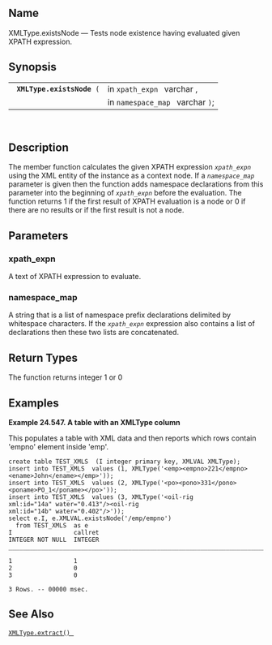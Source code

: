 <div id="fn_xmltype.existsnode" class="refentry">

<div class="titlepage">

</div>

<div class="refnamediv">

## Name

XMLType.existsNode — Tests node existence having evaluated given XPATH
expression.

</div>

<div class="refsynopsisdiv">

## Synopsis

<div id="fsyn_xmltype.existsnode" class="funcsynopsis">

|                                 |                                  |
|---------------------------------|----------------------------------|
| ` `**`XMLType.existsNode`**` (` | in `xpath_expn ` varchar ,       |
|                                 | in `namespace_map ` varchar `)`; |

<div class="funcprototype-spacer">

 

</div>

</div>

</div>

<div id="desc_xmltype.existsnode" class="refsect1">

## Description

The member function calculates the given XPATH expression
*`xpath_expn `* using the XML entity of the instance as a context node.
If a *`namespace_map`* parameter is given then the function adds
namespace declarations from this parameter into the beginning of
*`xpath_expn`* before the evaluation. The function returns 1 if the
first result of XPATH evaluation is a node or 0 if there are no results
or if the first result is not a node.

</div>

<div id="params_xmltype.existsnode" class="refsect1">

## Parameters

<div id="id125359" class="refsect2">

### xpath_expn

A text of XPATH expression to evaluate.

</div>

<div id="id125362" class="refsect2">

### namespace_map

A string that is a list of namespace prefix declarations delimited by
whitespace characters. If the *`xpath_expn`* expression also contains a
list of declarations then these two lists are concatenated.

</div>

</div>

<div id="ret_xmltype.existsnode" class="refsect1">

## Return Types

The function returns integer 1 or 0

</div>

<div id="examples_xmltype.existsnode" class="refsect1">

## Examples

<div id="ex_xmltype.existsnode" class="example">

**Example 24.547. A table with an XMLType column**

<div class="example-contents">

This populates a table with XML data and then reports which rows contain
'empno' element inside 'emp'.

``` screen
create table TEST_XMLS  (I integer primary key, XMLVAL XMLType);
insert into TEST_XMLS  values (1, XMLType('<emp><empno>221</empno><ename>John</ename></emp>'));
insert into TEST_XMLS  values (2, XMLType('<po><pono>331</pono><poname>PO_1</poname></po>'));
insert into TEST_XMLS  values (3, XMLType('<oil-rig
xml:id="14a" water="0.413"/><oil-rig
xml:id="14b" water="0.402"/>'));
select e.I, e.XMLVAL.existsNode('/emp/empno')
  from TEST_XMLS  as e
I                 callret
INTEGER NOT NULL  INTEGER
_______________________________________________________________________________

1                 1
2                 0
3                 0

3 Rows. -- 00000 msec.
```

</div>

</div>

  

</div>

<div id="seealso_xmltype.existsnode" class="refsect1">

## See Also

<a href="fn_xmltype.extract.html" class="link"
title="XMLType.extract"><code
class="function">XMLType.extract() </code></a>

</div>

</div>
